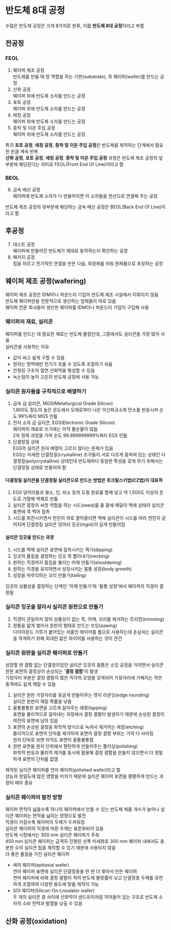 # 반도체 8대 공정  
수많은 반도체 공정은 크게 8가지로 분류, 이를 **반도체 8대 공정**이라고 부름  

## 전공정  
### FEOL
1. 웨이퍼 제조 공정  
반도체를 만들 때 땅 역할을 하는 기판(substrate), 즉 웨이퍼(wafer)를 만드는 공정  
2. 산화 공정  
웨이퍼 위에 반도체 소자를 만드는 공정  
3. 포토 공정  
웨이퍼 위에 반도체 소자를 만드는 공정  
4. 에칭 공정  
웨이퍼 위에 반도체 소자를 만드는 공정  
5. 증착 및 이온 주입 공정  
웨이퍼 위에 반도체 소자를 만드는 공정  

특히 **포토 공정**, **에칭 공정**, **증착 및 이온 주입 공정**은 반도체를 제작하는 단계에서 필요한 만큼 계속 반복  
**산화 공정**, **포토 공정**, **에칭 공정**, **증착 및 이온 주입 공정** 과정은 반도체 제조 공정의 앞부분에 해당된다는 의미로 FEOL(Front End Of Line)이라고 함  

### BEOL  
6. 금속 배선 공정  
웨이퍼에 반도체 소자가 다 만들어지면 이 소자들을 전선으로 연결해 주는 공정  

반도체 제조 공정의 뒷부분에 해당하는 금속 배선 공정은 BEOL(Back End Of Line)이라고 함  

## 후공정
7. 테스트 공정  
웨이퍼에 만들어진 반도체가 제대로 동작하는지 확인하는 공정  
8. 패키지 공정  
칩을 자르고 전기적인 연결을 만든 다음, 외장재를 씌워 완제품으로 포장하는 공정  

## 웨이퍼 제조 공정(wafering)  
웨이퍼 제조 공정은 IDM이나 파운드리 기업의 반도체 제조 시설에서 이뤄지지 않음  
반도체 웨이퍼만을 전문적으로 생산하는 업체들이 따로 있음  
웨이퍼 전문 회사들이 생산한 웨이퍼를 IDM이나 파운드리 기업이 구입해 사용  

### 웨이퍼의 재료, 실리콘  
웨이퍼를 만드는 데 필요한 재료는 반도체 물질인데, 그중에서도 실리콘을 가장 많이 사용  
실리콘을 사용하는 이유  
* 값이 싸고 쉽게 구할 수 있음  
* 원하는 영역에만 전기가 흐를 수 있도록 조절하기 쉬움  
* 안정된 구조의 절연 산화막을 형성할 수 있음  
* 녹는점이 높아 고온의 반도체 공정에 사용 가능  

### 실리콘 원자들을 규칙적으로 배열하기  
1. 금속 급 실리콘, MGS(Metallurgical Grade Silicon)  
1,800도 정도의 높은 온도에서 모래로부터 나온 이산화규소와 탄소를 반응시켜 순도 99%짜리 MGS 만듦  
2. 전자 소자 급 실리콘, EGS(Electronic Grade Silicon)  
웨이퍼의 재료로 쓰기에는 아직 불순물이 많음  
2차 정제 과정을 거쳐 순도 99.999999999%짜리 EGS 만듦  
3. 단결정질 상태  
EGS의 실리콘 원자 배열이 고르지 않다는 문제가 있음  
EGS는 미세한 단결정질(crystalline) 조각들이 서로 다르게 뭉쳐져 있는 상태인 다결정질(polycrystalline) 상태인데 반도체마다 동일한 특성을 갖게 하기 위해서는 단결정질 상태로 만들어야 함  

#### 다결정질 실리콘을 단결정질 실리콘으로 만드는 방법은 초크랄스키법(CZ법)이 대표적  
1. EGS 덩어리들과 붕소, 인, 비소 등의 도핑 원료를 함께 넣고 약 1,500도 이상의 온도로 가열해 액체로 만듦  
2. 실리콘 결정의 씨앗 역할을 하는 시드(seed)를 줄 끝에 매달아 액체 상태의 실리콘 표면에 콕 찍어 접촉  
3. 시드를 회전시키면서 천천히 위로 끌어올리면 액체 실리콘이 시드를 따라 천천히 굳어지며 단결정질 실리콘 덩어리 잉곳(ingot)이 길게 만들어짐  

#### 실리콘 잉곳을 만드는 과정  
1. 시드를 액체 실리콘 표면에 접촉시키는 찍기(dipping)  
2. 잉곳의 품질을 결정하는 잉곳 목 뽑아내기(necking)  
3. 원하는 직경까지 몸집을 불리는 어깨 만들기(shouldering)  
4. 원하는 직경을 유지하면서 성장시키는 몸통 성장(body growth)  
5. 성장을 마무리하는 꼬리 만들기(tailing)

잉곳의 상품성을 결정하는 단계인 '어깨 만들기'와 '몸통 성장'에서 웨이퍼의 직경이 결정됨  

### 실리콘 잉곳을 잘라서 실리콘 원판으로 만들기  
1. 직경이 균일하지 않아 상품성이 없는 목, 어깨, 꼬리를 제거하는 트리밍(trimming)  
2. 원통을 얇게 썰어서 원판의 형태로 만드는 쏘잉(sawing)  
다이아몬드 가루가 붙어있는 쇠줄인 와이어를 톱으로 사용하는데 손실되는 실리콘을 적게하기 위해 최대한 얇은 와이어를 사용하는 것이 관건  

### 실리콘 원판을 실리콘 웨이퍼로 만들기  
성장할 땐 결함 없는 단결정이었던 실리콘 잉곳의 몸통은 소잉 공정을 거치면서 실리콘 원판 표면의 결정성이 손상되는 '**결정 결함**'이 발생  
가장자리 부분은 결정 결함이 많은 직각의 모양을 갖게되어 가장자리에 가해지는 작은 충격에도 쉽게 깨질 수 있음  
1. 실리콘 원판 가장자리를 둥글게 만들어주는 엣지 라운딩(edge rounding)  
실리콘 원판이 깨질 확률을 낮춤  
2. 울퉁불퉁한 표면을 고르게 갈아주는 래핑(lapping)  
표면을 물리적으로 갈아내는 과정에서 결정 결함이 발생하기 때문에 손상된 결정이 여전히 표면에 남아 있음  
3. 표면의 손상된 결정을 화학적 방식으로 녹여서 제거하는 에칭(etching)  
물리적으로 표면의 단차를 제거하여 표면의 결정 결함 부위는 거의 다 사라짐  
원자 단위로 보면 아직도 표면이 울퉁불퉁함  
4. 원판 표면을 원자 단위에서 평탄하게 만들어주는 폴리싱(polishing)  
화학적 반응과 물리적 제거를 동시에 활용해 결정 결함을 만들지 않으면서 더 정밀하게 표면의 단차를 없앰  

제작된 실리콘 웨이퍼를 연마 웨이퍼(polished wafer)라고 함  
성능과 정밀도에 많은 영향을 미치기 때문에 실리콘 웨이퍼 포면을 평평하게 만드는 과정이 매우 중요  

### 실리콘 웨이퍼의 발전 방향  
웨이퍼 면적이 넓을수록 하나의 웨이퍼에서 만들 수 있는 반도체 제품 개수가 늘어나 실리콘 웨이퍼는 면적을 넓히는 방향으로 발전  
직경이 커질수록 웨이퍼의 두께가 두꺼워짐  
실리콘 웨이퍼의 직경에 따른 두께는 표준화되어 있음  
반도체 시장에서는 300 mm 실리콘 웨이퍼가 주축  
450 mm 실리콘 웨이퍼는 급격히 진행된 선폭 미세화로 300 mm 웨이퍼 내에서도 충분한 수의 실리콘 칩을 제작할 수 있기 때문에 사용되지 않음  
더 좋은 품질을 가진 실리콘 웨이퍼  
* 에피 웨이퍼(epitaxial wafer)  
연마 웨이퍼 표면에 실리콘 단결정층을 한 번 더 쌓아서 만든 웨이퍼  
연마 웨이퍼에 비해 결정 결함이 적어 반도체 불량률이 낮고 단결정층 두께를 유연하게 조절하여 다양한 용도에 맞춤 제작이 가능  
* SOI 웨이퍼(Silicon-On-Lnsulator wafer)  
두 개의 실리콘 층 사이에 산화막이 샌드위치처럼 끼어들어 있는 구조로 반도체 소자의 소비 전력과 발열을 낮출 수 있음  

## 산화 공정(oxidation)  

